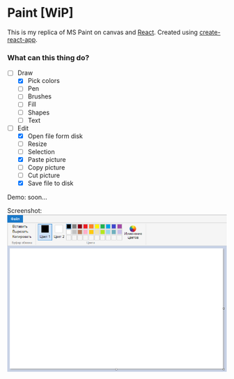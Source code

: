 # Paint [WiP]

This is my replica of MS Paint on canvas and [React](https://reactjs.org/). Created using [create-react-app](https://github.com/facebook/create-react-app).

### What can this thing do?
* [ ] Draw
  * [x] Pick colors
  * [ ] Pen
  * [ ] Brushes
  * [ ] Fill
  * [ ] Shapes
  * [ ] Text
* [ ] Edit
  * [x] Open file form disk
  * [ ] Resize
  * [ ] Selection
  * [x] Paste picture
  * [ ] Copy picture
  * [ ] Cut picture
  * [x] Save file to disk

Demo: soon...

Screenshot:
![Screenshot](screenshot.png)

